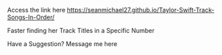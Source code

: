 Access the link here https://seanmichael27.github.io/Taylor-Swift-Track-Songs-In-Order/

Faster finding her Track Titles in a Specific Number

Have a Suggestion? Message me here
